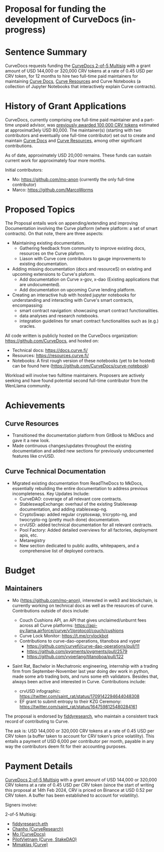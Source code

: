 # Proposal for funding the development of CurveDocs (in-progress)

# Sentence Summary

CurveDocs requests funding the [CurveDocs 2-of-5 Multisig](https://app.safe.global/settings/setup?safe=eth:0x960B77DAf61Ac184D396db23A77Ec391c9454605) with a grant amount of USD 144,000 or 320,000 CRV tokens at a rate of 0.45 USD per CRV token, for 12 months to hire two full-time paid maintainers for maintaining [Curve Docs](https://www.docs.curve.fi), [Curve Resources](https://www.resources.curve.fi) and Curve Notebooks (a collection of Jupyter Notebooks that interactively explain Curve contracts).

# History of Grant Applications

CurveDocs, currently comprising one full-time paid maintainer and a part-time unpaid advisor, was [previously awarded 100,000 CRV tokens](https://etherscan.io/tx/0xddfc04666662bc94ab00520020dbce5502f8168076b0752cdbeea861abcde9e4) estimated at approximat3ely USD 80,000. The maintainer(s) (starting with two contributors and eventually one full-time contributor) set out to create and maintain [Curve Docs](https://www.docs.curve.fi) and [Curve Resources](https://www.resources.curve.fi), among other significant contributions.

As of date, approximately USD 20,000 remains. These funds can sustain current work for approximately four more months.

Initial contributors:

- Mo: https://github.com/mo-anon (currently the only full-time contributor)
- Marco: https://github.com/MarcoWorms

# Proposed Topics

The Proposal entails work on appending/extending and improving Documentation involving the Curve platform (where platform: a set of smart contracts). On that note, there are three aspects:

- Maintaining existing documentation.
    - Gathering feedback from community to improve existing docs, resources on the Curve plaform.
    - Liason with Curve core contributors to gauge improvements to existing documentation.
- Adding missing documentation (docs and resourceS) on existing and upcoming extensions to Curve's plaform.
    - Add documentation on Curve x-gov, x-dao (Existing applications that are undocumented).
    - Add documentation on upcoming Curve lending platform.
- Creating an interactive hub with hosted jupyter notebooks for understanding and interacting with Curve's smart contracts, encompassing:
    - smart contract navigation: showcasing smart contract functionalities.
    - data analyses and research notebooks.
    - integration guidelines for smart contract functionalities such as (e.g.) oracles.

All code written is publicly hosted on the CurveDocs organization: https://github.com/CurveDocs, and hosted on:
- Technical docs: https://docs.curve.fi/ 
- Resources: https://resources.curve.fi/ 
- Notebooks: A first rough version of these notebooks (yet to be hosted) can be found here (https://github.com/CurveDocs/curve-notebook)

Workload will involve two fulltime maintainers. Proposers are actively seeking and have found potential second full-time contributor from the WenLlama community.

# Achievements

## Curve Resources
- Transitioned the documentation platform from GitBook to MkDocs and gave it a new look.
- Made continuous changes/updates throughout the existing documentation and added new sections for previously undocumented features like crvUSD.

## Curve Technical Documentation
- Migrated existing documentation from ReadTheDocs to MkDocs, essentially rebuilding the entire documentation to address previous incompleteness. Key Updates Include:
    - CurveDAO: coverage of all relevant core contracts.
    - StableswapExchange: overhaul of the existing Stableswap documentation, and adding stableswap-ng.
    - CryptoSwap: added regular cryptoswap, tricrypto-ng, and twocrypto-ng (pretty much done) documentation.
    - crvUSD: added technical documentation for all relevant contracts.
    - Pool Factory: Added detailed overviews for all factories, deployment apis, etc.
    - Metaregistry
    - New section dedicated to public audits, whitepapers, and a comprehensive list of deployed contracts.

# Budget

## Maintainers

- Mo (https://github.com/mo-anon), interested in web3 and blockchain, is currently working on technical docs as well as the resources of curve. Contributions outside of docs include:
    - Couch Cushions API, an API that gives unclaimed/unburnt fees across all Curve platforms: https://api-py.llama.airforce/curve/v1/protocol/couch/cushions
    - Curve Lock Monitor: https://t.me/crvlockbot
    - Contributions to curve-dao-operations, titanoboa and vyper
        - https://github.com/curvefi/curve-dao-operations/pull/11
        - https://github.com/pygments/pygments/pull/2579
        - https://github.com/vyperlang/titanoboa/pull/122

- Saint Rat, Bachelor in Mechatronic engineering, internship with a trading firm from September-November last year doing dev work in python, made some arb trading bots, and runs some eth validators. Besides that, always been active and interested in Curve. Contributions include:
    - crvUSD infographic: https://twitter.com/saint_rat/status/1709142294644048308
    - EF grant to submit entropy to their KZG Ceremony: https://twitter.com/saint_rat/status/1647598125480284161 

The proposal is endorsed by [fiddyresearch](https://github.com/bout3fiddy), who maintain a consistent track record of contributing to Curve.

The ask is: USD 144,000 or 320,000 CRV tokens at a rate of 0.45 USD per CRV token (a buffer taken to account for CRV token's price volatility). This entails a payment of USD 6,000 per contributor per month, payable in any way the contributors deem fit for their accounting purposes.


# Payment Details

[CurveDocs 2-of-5 Multisig](https://app.safe.global/settings/setup?safe=eth:0x960B77DAf61Ac184D396db23A77Ec391c9454605) with a grant amount of USD 144,000 or 320,000 CRV tokens at a rate of 0.45 USD per CRV token (since the start of writing this proposal at 14th Feb 2024, CRV is priced on Binance at USD 0.52 per CRV token. A buffer has been established to account for volatility).

Signers involve:

2-of-5 Multisig: 

- [fiddyresearch.eth](https://etherscan.io/address/eth:0xE6DA683076b7eD6ce7eC972f21Eb8F91e9137a17)
- [Chanho (CurveResearch)](https://etherscan.io/address/0x1B177D4BE61Bf8f28154B121acf3bbEdB6178ff0)
- [Mo (CurveDocs)](https://etherscan.io/address/0x163E427123125ca77D194634Cf7DD39698225393)
- [PilotVietnam (Curve, StakeDAO)](https://etherscan.io/address/0xC2D201037bDF8F7fe905F1073106Bf4385b65A6f)
- [Mimaklas (Curve)](https://etherscan.io/address/0xf7Bd34Dd44B92fB2f9C3D2e31aAAd06570a853A6)

